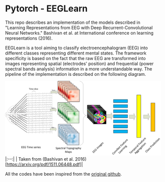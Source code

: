 # Pytorch - EEGLearn 

This repo describes an implementation of the models described in "Learning Representations from EEG with Deep Recurrent-Convolutional Neural Networks." Bashivan et al. at International conference on learning representations (2016).

EEGLearn is a tool aiming to classify electroencephalogram (EEG) into different classes representing different mental states. The framework specificity is based on the fact that the raw EEG are transformed into images representing spatial (electrodes' position) and frequential (power spectral bands analysis) information in a more understandable way. The pipeline of the implementation is described on the following diagram.

![alt text](diagram.png "Converting EEG recordings to movie snippets")
|:--:| 
| Taken from (Bashivan et al. 2016)[https://arxiv.org/pdf/1511.06448.pdf]|

All the codes have been inspired from the [original github](https://github.com/pbashivan/EEGLearn).



